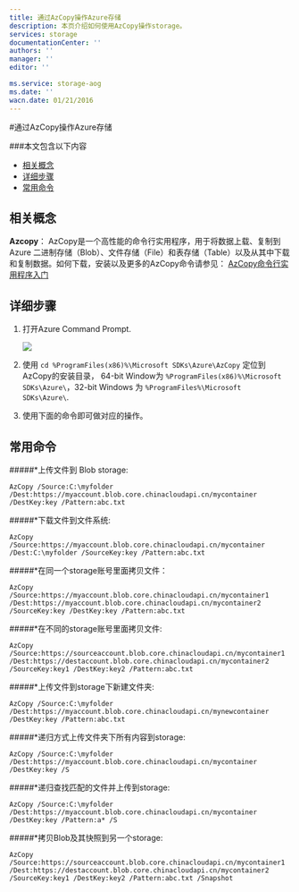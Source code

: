 ```yaml
---
title: 通过AzCopy操作Azure存储
description: 本页介绍如何使用AzCopy操作storage。
services: storage
documentationCenter: ''
authors: ''
manager: ''
editor: ''

ms.service: storage-aog
ms.date: ''
wacn.date: 01/21/2016
---
```


#通过AzCopy操作Azure存储

###本文包含以下内容

* [相关概念](#related)
* [详细步骤](#operation)
* [常用命令](#common)

## <a id="related"></a>相关概念
<b> Azcopy</b>： AzCopy是一个高性能的命令行实用程序，用于将数据上载、复制到 Azure 二进制存储（Blob）、文件存储（File）和表存储（Table）以及从其中下载和复制数据。如何下载，安装以及更多的AzCopy命令请参见： [AzCopy命令行实用程序入门](./storage/storage-use-azcopy.md) 

## <a id="operation"></a>详细步骤
1. 打开Azure Command Prompt.

    ![](./media/aog-storage-how-to-use-azcopy/azure-command-prompt-tool.png)

2. 使用 `cd %ProgramFiles(x86)%\Microsoft SDKs\Azure\AzCopy` 定位到AzCopy的安装目录， 64-bit Window为 `%ProgramFiles(x86)%\Microsoft SDKs\Azure\`，32-bit Windows 为 `%ProgramFiles%\Microsoft SDKs\Azure\`. 

3. 使用下面的命令即可做对应的操作。

## <a id="common"></a>常用命令

#####*上传文件到 Blob storage:

```
AzCopy /Source:C:\myfolder /Dest:https://myaccount.blob.core.chinacloudapi.cn/mycontainer /DestKey:key /Pattern:abc.txt 
```

#####*下载文件到文件系统:

```
AzCopy /Source:https://myaccount.blob.core.chinacloudapi.cn/mycontainer /Dest:C:\myfolder /SourceKey:key /Pattern:abc.txt
```

#####*在同一个storage账号里面拷贝文件：

```
AzCopy /Source:https://myaccount.blob.core.chinacloudapi.cn/mycontainer1 /Dest:https://myaccount.blob.core.chinacloudapi.cn/mycontainer2 /SourceKey:key /DestKey:key /Pattern:abc.txt 
```

#####*在不同的storage账号里面拷贝文件:

```
AzCopy /Source:https://sourceaccount.blob.core.chinacloudapi.cn/mycontainer1 /Dest:https://destaccount.blob.core.chinacloudapi.cn/mycontainer2 /SourceKey:key1 /DestKey:key2 /Pattern:abc.txt
```

#####*上传文件到storage下新建文件夹:

```
AzCopy /Source:C:\myfolder /Dest:https://myaccount.blob.core.chinacloudapi.cn/mynewcontainer /DestKey:key /Pattern:abc.txt
```

#####*递归方式上传文件夹下所有内容到storage:

```
AzCopy /Source:C:\myfolder /Dest:https://myaccount.blob.core.chinacloudapi.cn/mycontainer /DestKey:key /S
```

#####*递归查找匹配的文件并上传到storage:

```
AzCopy /Source:C:\myfolder /Dest:https://myaccount.blob.core.chinacloudapi.cn/mycontainer /DestKey:key /Pattern:a* /S
```

#####*拷贝Blob及其快照到另一个storage:

```
AzCopy /Source:https://sourceaccount.blob.core.chinacloudapi.cn/mycontainer1 /Dest:https://destaccount.blob.core.chinacloudapi.cn/mycontainer2 /SourceKey:key1 /DestKey:key2 /Pattern:abc.txt /Snapshot
```